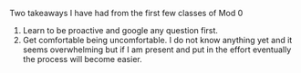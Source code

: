 Two takeaways I have had from the first few classes of Mod 0
1. Learn to be proactive and google any question first.
2. Get comfortable being uncomfortable.  I do not know anything yet and it seems overwhelming but if I am present and put in the effort eventually the process will become easier. 
